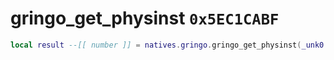 # gringo_get_physinst `0x5EC1CABF`

```lua
local result --[[ number ]] = natives.gringo.gringo_get_physinst(_unk0 --[[ number ]])
```